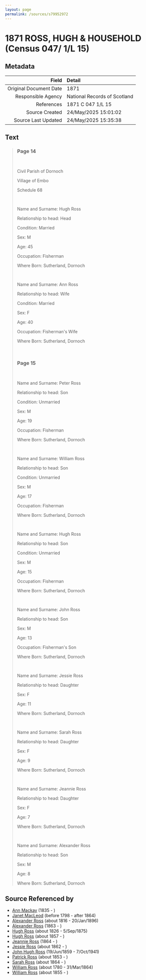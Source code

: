 ```yaml
---
layout: page
permalink: /sources/s79952972
---
```


# 1871 ROSS, HUGH & HOUSEHOLD (Census 047/ 1/L 15)

## Metadata

Field | Detail
---:|:---
Original Document Date | 1871
Responsible Agency | National Records of Scotland
References | 1871 C 047 1/L 15
Source Created | 24/May/2025 15:01:02
Source Last Updated | 24/May/2025 15:35:38

## Text

> ### Page 14
>
> <br/>
>
> Civil Parish of Dornoch
>
> Village of Embo
>
> Schedule 68
>
> <br/>
>
> Name and Surname: Hugh Ross
>
> Relationship to head: Head
>
> Condition: Married
>
> Sex: M
>
> Age: 45
>
> Occupation: Fisherman
>
> Where Born: Sutherland, Dornoch
>
> <br/>
>
> Name and Surname: Ann Ross
>
> Relationship to head: Wife
>
> Condition: Married
>
> Sex: F
>
> Age: 40
>
> Occupation: Fisherman's Wife
>
> Where Born: Sutherland, Dornoch
>
> <br/>
>
> ### Page 15
>
> <br/>
>
> Name and Surname:  Peter Ross
>
> Relationship to head: Son
>
> Condition: Unmarried
>
> Sex: M
>
> Age: 19
>
> Occupation: Fisherman
>
> Where Born: Sutherland, Dornoch
>
> <br/>
>
> Name and Surname:  William Ross
>
> Relationship to head: Son
>
> Condition: Unmarried
>
> Sex: M
>
> Age: 17
>
> Occupation: Fisherman
>
> Where Born: Sutherland, Dornoch
>
> <br/>
>
> Name and Surname:  Hugh Ross
>
> Relationship to head: Son
>
> Condition: Unmarried
>
> Sex: M
>
> Age: 15
>
> Occupation: Fisherman
>
> Where Born: Sutherland, Dornoch
>
> <br/>
>
> Name and Surname:  John Ross
>
> Relationship to head: Son
>
> Sex: M
>
> Age: 13
>
> Occupation: Fisherman's Son
>
> Where Born: Sutherland, Dornoch
>
> <br/>
>
> Name and Surname:  Jessie Ross
>
> Relationship to head: Daughter
>
> Sex: F
>
> Age: 11
>
> Where Born: Sutherland, Dornoch
>
> <br/>
>
> Name and Surname:  Sarah Ross
>
> Relationship to head: Daughter
>
> Sex: F
>
> Age: 9
>
> Where Born: Sutherland, Dornoch
>
> <br/>
>
> Name and Surname:  Jeannie Ross
>
> Relationship to head: Daughter
>
> Sex: F
>
> Age: 7
>
> Where Born: Sutherland, Dornoch
>
> <br/>
>
> Name and Surname:  Alexander Ross
>
> Relationship to head: Son
>
> Sex: M
>
> Age: 8
>
> Where Born: Sutherland, Dornoch
>

## Source Referenced by

* [Ann Mackay](../people/@59598912@-ann-mackay-b1835-d.md) (1835 - )
* [Janet MacLeod](../people/@31854910@-janet-macleod-b1798-d1864.md) (before 1798 - after 1864)
* [Alexander Ross](../people/@81387900@-alexander-ross-b1816-d1896-1-20.md) (about 1816 - 20/Jan/1896)
* [Alexander Ross](../people/@98834750@-alexander-ross-b1863-d.md) (1863 - )
* [Hugh Ross](../people/@10594034@-hugh-ross-b1826-d1875-9-5.md) (about 1826 - 5/Sep/1875)
* [Hugh Ross](../people/@33375290@-hugh-ross-b1857-d.md) (about 1857 - )
* [Jeannie Ross](../people/@64098912@-jeannie-ross-b1864-d.md) (1864 - )
* [Jessie Ross](../people/@34993752@-jessie-ross-b1862-d.md) (about 1862 - )
* [John Hugh Ross](../people/@75057664@-john-hugh-ross-b1859-6-19-d1941-10-7.md) (19/Jun/1859 - 7/Oct/1941)
* [Patrick Ross](../people/@62001920@-patrick-ross-b1853-d.md) (about 1853 - )
* [Sarah Ross](../people/@84017554@-sarah-ross-b1864-d.md) (about 1864 - )
* [William Ross](../people/@31822850@-william-ross-b1780-d1864-3-31.md) (about 1780 - 31/Mar/1864)
* [William Ross](../people/@91623667@-william-ross-b1855-d.md) (about 1855 - )
